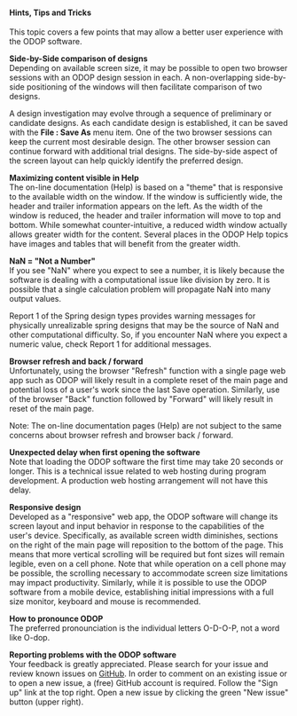 #### Hints, Tips and Tricks

This topic covers a few points that may allow a better user experience with the ODOP software.

**Side-by-Side comparison of designs**   
Depending on available screen size, 
it may be possible to open two browser sessions with an ODOP design session in each.
A non-overlapping side-by-side positioning of the windows will then 
facilitate comparison of two designs.   

A design investigation may evolve through a sequence of preliminary or candidate designs.
As each candidate design is established, it can be saved with the **File : Save As** menu item.
One of the two browser sessions can keep the current most desirable design.
The other browser session can continue forward with additional trial designs.
The side-by-side aspect of the screen layout can help quickly identify the preferred design.

**Maximizing content visible in Help**   
The on-line documentation (Help) is based on a "theme" that is responsive to the available
width on the window.
If the window is sufficiently wide, the header and trailer information appears on the left.
As the width of the window is reduced, the header and trailer information will move to top and bottom.
While somewhat counter-intuitive, a reduced width window actually allows greater width for the content. 
Several places in the ODOP Help topics have images and tables that will benefit from the greater
width.

**NaN = "Not a Number"**   
If you see "NaN" where you expect to see a number, 
it is likely because the software is dealing with a computational issue
like division by zero.
It is possible that a single calculation problem will propagate NaN into many output values.   

Report 1 of the Spring design types provides warning messages for physically unrealizable
spring designs that may be the source of NaN and other computational difficulty.
So, if you encounter NaN where you expect a numeric value, check Report 1 for additional messages.

**Browser refresh and back / forward**   
Unfortunately, using the browser "Refresh" function with a single page web app such as ODOP 
will likely result in a complete reset of the main page and potential loss of a user's work 
since the last Save operation. 
Similarly, use of the browser "Back" function followed by "Forward" will likely result in 
reset of the main page.   

Note: 
The on-line documentation pages (Help) are not subject to the same concerns about browser refresh 
and browser back / forward.

**Unexpected delay when first opening the software**   
Note that loading the ODOP software the first time may take 20 seconds or longer. 
This is a technical issue related to web hosting during program development. 
A production web hosting arrangement will not have this delay.

**Responsive design**   
Developed as a "responsive" web app, the ODOP software will change its screen layout and 
input behavior in response to the capabilities of the user's device. 
Specifically, as available screen width diminishes,
sections on the right of the main page will reposition to the bottom of the page.
This means that more vertical scrolling will be required but font sizes will remain legible,
even on a cell phone.
Note that while operation on a cell phone may be possible, 
the scrolling necessary to accommodate screen size limitations may impact productivity.
Similarly, while it is possible to use the ODOP software from a mobile device, 
establishing initial impressions with a full size monitor, keyboard and mouse is recommended.   

**How to pronounce ODOP**   
The preferred pronounciation is the individual letters O-D-O-P, 
not a word like O-dop.

**Reporting problems with the ODOP software**   
Your feedback is greatly appreciated.
Please search for your issue and review known issues on 
[GitHub](https://github.com/thegrumpys/odop/issues).
In order to comment on an existing issue or to open a new issue, a (free) GitHub account is required.
Follow the "Sign up" link at the top right.
Open a new issue by clicking the green "New issue" button (upper right).
